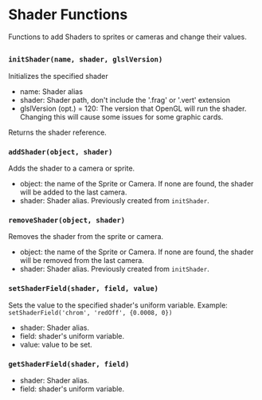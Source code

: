 # Shader Functions

Functions to add Shaders to sprites or cameras and change their values.

##

### `initShader(name, shader, glslVersion)`

Initializes the specified shader

- name: Shader alias
- shader: Shader path, don't include the '.frag' or '.vert' extension
- glslVersion (opt.) = 120: The version that OpenGL will run the shader. Changing this will cause some issues for some graphic cards.

Returns the shader reference.

### `addShader(object, shader)`

Adds the shader to a camera or sprite.

- object: the name of the Sprite or Camera. If none are found, the shader will be added to the last camera.
- shader: Shader alias. Previously created from `initShader`.

### `removeShader(object, shader)`

Removes the shader from the sprite or camera.

- object: the name of the Sprite or Camera. If none are found, the shader will be removed from the last camera.
- shader: Shader alias. Previously created from `initShader`.

### `setShaderField(shader, field, value)`

Sets the value to the specified shader's uniform variable.
Example: `setShaderField('chrom', 'redOff', {0.0008, 0})`

- shader: Shader alias.
- field: shader's uniform variable.
- value: value to be set.

### `getShaderField(shader, field)`

- shader: Shader alias.
- field: shader's uniform variable.
